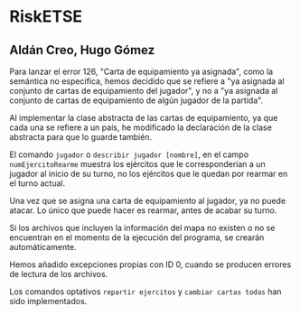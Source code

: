 # RiskETSE

## Aldán Creo, Hugo Gómez

Para lanzar el error 126, "Carta de equipamiento ya asignada", como la semántica no especifica, hemos decidido que se refiere a "ya asignada al conjunto de cartas de equipamiento del jugador", y no a "ya asignada al conjunto de cartas de equipamiento de algún jugador de la partida".

Al implementar la clase abstracta de las cartas de equipamiento, ya que cada una se refiere a un país, he modificado la declaración de la clase abstracta para que lo guarde también.

El comando `jugador` o `describir jugador [nombre]`, en el campo `numEjercitoRearme` muestra los ejércitos que le corresponderían a un jugador al inicio de su turno, no los ejércitos que le quedan por rearmar en el turno actual.

Una vez que se asigna una carta de equipamiento al jugador, ya no puede atacar. Lo único que puede hacer es rearmar, antes de acabar su turno.

Si los archivos que incluyen la información del mapa no existen o no se encuentran en el momento de la ejecución del programa, se crearán automáticamente.

Hemos añadido excepciones propias con ID 0, cuando se producen errores de lectura de los archivos.

Los comandos optativos `repartir ejercitos` y `cambiar cartas todas` han sido implementados.